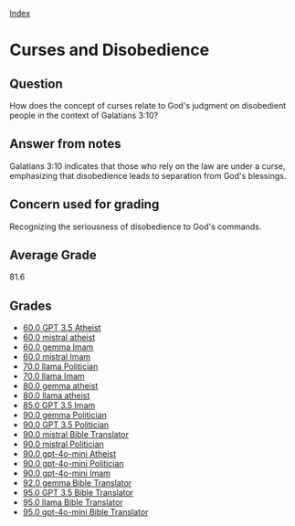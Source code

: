 
[Index](../index.md)
# Curses and Disobedience
## Question
How does the concept of curses relate to God's judgment on disobedient people in the context of Galatians 3:10?

## Answer from notes
Galatians 3:10 indicates that those who rely on the law are under a curse, emphasizing that disobedience leads to separation from God's blessings.

## Concern used for grading
Recognizing the seriousness of disobedience to God's commands.

## Average Grade
81.6

## Grades
 * [60.0 GPT 3.5 Atheist](../answers/GPT_3.5_Atheist/Curses_and_Disobedience.md)
 * [60.0 mistral atheist](../answers/mistral_atheist/Curses_and_Disobedience.md)
 * [60.0 gemma Imam](../answers/gemma_Imam/Curses_and_Disobedience.md)
 * [60.0 mistral Imam](../answers/mistral_Imam/Curses_and_Disobedience.md)
 * [70.0 llama Politician](../answers/llama_Politician/Curses_and_Disobedience.md)
 * [70.0 llama Imam](../answers/llama_Imam/Curses_and_Disobedience.md)
 * [80.0 gemma atheist](../answers/gemma_atheist/Curses_and_Disobedience.md)
 * [80.0 llama atheist](../answers/llama_atheist/Curses_and_Disobedience.md)
 * [85.0 GPT 3.5 Imam](../answers/GPT_3.5_Imam/Curses_and_Disobedience.md)
 * [90.0 gemma Politician](../answers/gemma_Politician/Curses_and_Disobedience.md)
 * [90.0 GPT 3.5 Politician](../answers/GPT_3.5_Politician/Curses_and_Disobedience.md)
 * [90.0 mistral Bible Translator](../answers/mistral_Bible_Translator/Curses_and_Disobedience.md)
 * [90.0 mistral Politician](../answers/mistral_Politician/Curses_and_Disobedience.md)
 * [90.0 gpt-4o-mini Atheist](../answers/gpt-4o-mini_Atheist/Curses_and_Disobedience.md)
 * [90.0 gpt-4o-mini Politician](../answers/gpt-4o-mini_Politician/Curses_and_Disobedience.md)
 * [90.0 gpt-4o-mini Imam](../answers/gpt-4o-mini_Imam/Curses_and_Disobedience.md)
 * [92.0 gemma Bible Translator](../answers/gemma_Bible_Translator/Curses_and_Disobedience.md)
 * [95.0 GPT 3.5 Bible Translator](../answers/GPT_3.5_Bible_Translator/Curses_and_Disobedience.md)
 * [95.0 llama Bible Translator](../answers/llama_Bible_Translator/Curses_and_Disobedience.md)
 * [95.0 gpt-4o-mini Bible Translator](../answers/gpt-4o-mini_Bible_Translator/Curses_and_Disobedience.md)
